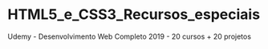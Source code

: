 # HTML5_e_CSS3_Recursos_especiais
  Udemy - Desenvolvimento Web Completo 2019 - 20 cursos + 20 projetos 
